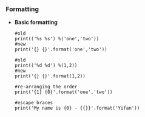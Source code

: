 ### Formatting

* **Basic formatting**

  ```
  #old
  print(('%s %s') %('one','two'))
  #new
  print('{} {}'.format('one','two'))

  #old
  print(('%d %d') %(1,2))
  #new
  print('{} {}'.format(1,2))

  #re-arranging the order
  print('{1} {0}'.format('one','two'))

  #escape braces
  print('My name is {0} - {{}}'.format('Yifan'))
  ```



